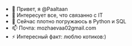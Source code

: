 - 👋 Привет, я @Paaltaan
- 👀 Интересует все, что связанно с IT
- 🌱 Сейчас плотно погружаюсь в Python и SQL
- 📫 Почта: mozhaevaa02gmail.com
- ⚡ Интересный факт: люблю котиков:)

<!---
Paaltaan/Paaltaan is a ✨ special ✨ repository because its `README.md` (this file) appears on your GitHub profile.
You can click the Preview link to take a look at your changes.
--->

